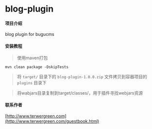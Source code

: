 # blog-plugin

#### 项目介绍
blog plugin for bugucms

#### 安装教程

> 使用maven打包

```
mvn clean package -DskipTests
```

> 将 ``target/`` 目录下的 ``blog-plugin-1.0.0.zip`` 文件拷贝到容器项目的 ``plugins`` 目录下

> 将wabjars目录复制到target/classes/，用于插件寻找webjars资源

#### 联系作者

[http://www.terwergreen.com](http://www.terwergreen.com/guestbook.html)